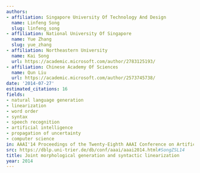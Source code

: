 ```yaml
---
authors:
- affiliation: Singapore University Of Technology And Design
  name: Linfeng Song
  slug: linfeng_song
- affiliation: National University Of Singapore
  name: Yue Zhang
  slug: yue_zhang
- affiliation: Northeastern University
  name: Kai Song
  url: https://academic.microsoft.com/author/2783125193/
- affiliation: Chinese Academy Of Sciences
  name: Qun Liu
  url: https://academic.microsoft.com/author/2573745738/
date: '2014-07-27'
estimated_citations: 16
fields:
- natural language generation
- linearization
- word order
- syntax
- speech recognition
- artificial intelligence
- propagation of uncertainty
- computer science
in: AAAI'14 Proceedings of the Twenty-Eighth AAAI Conference on Artificial Intelligence
src: https://dblp.uni-trier.de/db/conf/aaai/aaai2014.html#SongZSL14
title: Joint morphological generation and syntactic linearization
year: 2014
---
```

